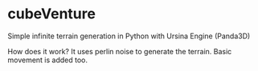 # cubeVenture
Simple infinite terrain generation in Python with Ursina Engine (Panda3D)

How does it work?
It uses perlin noise to generate the terrain. Basic movement is added too.

